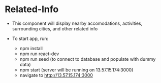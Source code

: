 # Related-Info

* This component will display nearby accomodations, activities, surrounding cities, and other related info

* To start app, run:
  * npm install
  * npm run react-dev
  * npm run seed (to connect to database and populate with dummy data)
  * npm start (server will be running on 13.57.15.174:3000)
  * navigate to http://13.57.15.174:3000